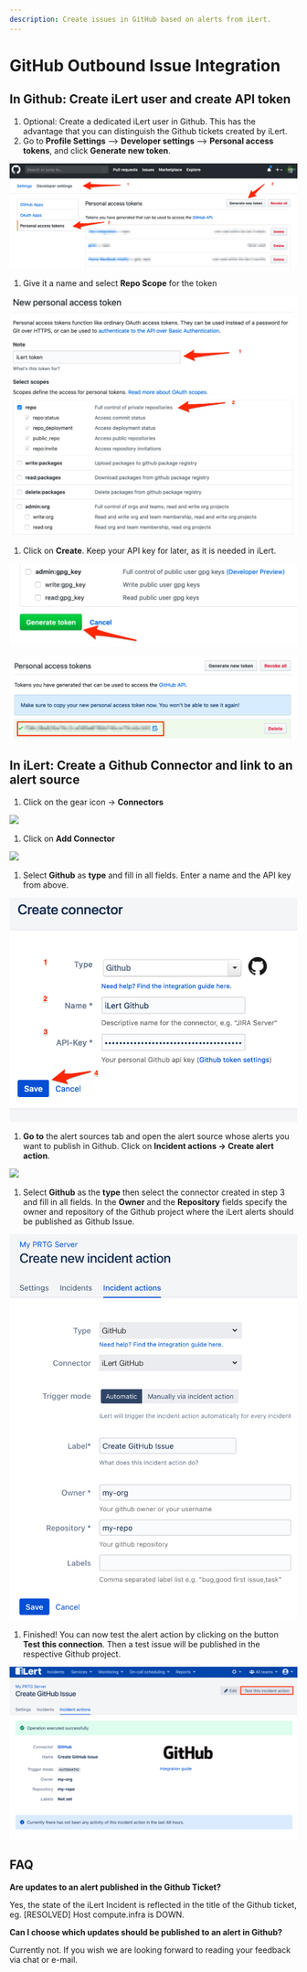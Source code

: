 ```yaml
---
description: Create issues in GitHub based on alerts from iLert.
---
```


# GitHub Outbound Issue Integration

## In Github: Create iLert user and create API token <a href="#github-preparation" id="github-preparation"></a>

1. Optional: Create a dedicated iLert user in Github. This has the advantage that you can distinguish the Github tickets created by iLert.
2. Go to **Profile Settings** --> **Developer settings** --> **Personal access tokens**, and click **Generate new token**.

![](../../.gitbook/assets/ghoi1.png)

1. Give it a name and select **Repo Scope** for the token

![](../../.gitbook/assets/ghoi2.png)

1. Click on **Create**. Keep your API key for later, as it is needed in iLert.

![](../../.gitbook/assets/ghoi3.png)

![](../../.gitbook/assets/ghoi4.png)

## In iLert: Create a Github Connector and link to an alert source <a href="#create-alarm-source" id="create-alarm-source"></a>

1. Click on the gear icon → **Connectors**

![](<../../.gitbook/assets/go\_to\_connectors (7).png>)

1. Click on **Add Connector**

![](<../../.gitbook/assets/create\_connector\_button (1).png>)

1. Select **Github** as **type** and fill in all fields. Enter a name and the API key from above.

![](../../.gitbook/assets/ghoi7.png)

1. **Go to** the alert sources tab and open the alert source whose alerts you want to publish in Github. Click on **Incident actions → Create alert action**.

![](<../../.gitbook/assets/new\_incident\_action (5).png>)

1. Select **Github** as the **type** then select the connector created in step 3 and fill in all fields. In the **Owner** and the **Repository** fields specify the owner and repository of the Github project where the iLert alerts should be published as Github Issue.

![](<../../.gitbook/assets/ilert (73).png>)

1. Finished! You can now test the alert action by clicking on the button **Test this connection**. Then a test issue will be published in the respective Github project.

![](<../../.gitbook/assets/ilert (64).png>)

## FAQ <a href="#faq" id="faq"></a>

**Are updates to an alert published in the Github Ticket?**

Yes, the state of the iLert Incident is reflected in the title of the Github ticket, eg. \[RESOLVED] Host compute.infra is DOWN.

**Can I choose which updates should be published to an alert in Github?**

Currently not. If you wish we are looking forward to reading your feedback via chat or e-mail.
